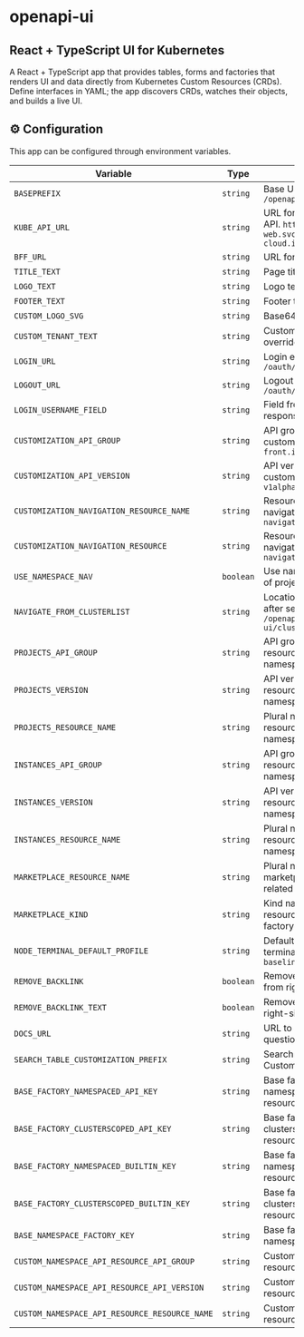 # openapi-ui

## React + TypeScript UI for Kubernetes

A React + TypeScript app that provides tables, forms and factories that renders UI and data directly from Kubernetes Custom Resources (CRDs).
Define interfaces in YAML; the app discovers CRDs, watches their objects, and builds a live UI.

## ⚙️ Configuration

This app can be configured through environment variables.

| Variable                                      | Type      | Description                                                                             |
| --------------------------------------------- | --------- | --------------------------------------------------------------------------------------- |
| `BASEPREFIX`                                  | `string`  | Base URL for the app. `/openapi-ui`                                                     |
| `KUBE_API_URL`                                | `string`  | URL for the Kubernetes API. `http://api.incloud-web.svc.default.in-cloud.internal:8081` |
| `BFF_URL`                                     | `string`  | URL for the BFF                                                                         |
| `TITLE_TEXT`                                  | `string`  | Page title                                                                              |
| `LOGO_TEXT`                                   | `string`  | Logo text                                                                               |
| `FOOTER_TEXT`                                 | `string`  | Footer text                                                                             |
| `CUSTOM_LOGO_SVG`                             | `string`  | Base64 encoded svg                                                                      |
| `CUSTOM_TENANT_TEXT`                          | `string`  | Custom tenant text override                                                             |
| `LOGIN_URL`                                   | `string`  | Login endpoint. `/oauth/token`                                                          |
| `LOGOUT_URL`                                  | `string`  | Logout endpoint. `/oauth/logout`                                                        |
| `LOGIN_USERNAME_FIELD`                        | `string`  | Field from login endpoint response. `name`                                              |
| `CUSTOMIZATION_API_GROUP`                     | `string`  | API group for customization resources. `front.in-cloud.io`                              |
| `CUSTOMIZATION_API_VERSION`                   | `string`  | API version for customization resources. `v1alpha1`                                     |
| `CUSTOMIZATION_NAVIGATION_RESOURCE_NAME`      | `string`  | Resource plural name for navigation settings. `navigations`                             |
| `CUSTOMIZATION_NAVIGATION_RESOURCE`           | `string`  | Resource name for navigation settings. `navigation`                                     |
| `USE_NAMESPACE_NAV`                           | `boolean` | Use namespaces instead of project/instances. `true`                                     |
| `NAVIGATE_FROM_CLUSTERLIST`                   | `string`  | Location to be navigated after selecting cluster. `/openapi-ui/clusters/~recordValue~`  |
| `PROJECTS_API_GROUP`                          | `string`  | API group for projects resources. If not using namespace nav.                           |
| `PROJECTS_VERSION`                            | `string`  | API version for projects resources. If not using namespace nav.                         |
| `PROJECTS_RESOURCE_NAME`                      | `string`  | Plural name for projects resources. If not using namespace nav.                         |
| `INSTANCES_API_GROUP`                         | `string`  | API group for instances resources. If not using namespace nav.                          |
| `INSTANCES_VERSION`                           | `string`  | API version for instances resources. If not using namespace nav.                        |
| `INSTANCES_RESOURCE_NAME`                     | `string`  | Plural name for instances resources. If not using namespace nav.                        |
| `MARKETPLACE_RESOURCE_NAME`                   | `string`  | Plural name for marketplace resources for related factory component.                    |
| `MARKETPLACE_KIND`                            | `string`  | Kind name for marketplace resources for related factory component.                      |
| `NODE_TERMINAL_DEFAULT_PROFILE`               | `string`  | Default profile for node terminal component. `baseline`                                 |
| `REMOVE_BACKLINK`                             | `boolean` | Remove backlink arrow from right-side navigation                                        |
| `REMOVE_BACKLINK_TEXT`                        | `boolean` | Remove backlink text from right-side navigation                                         |
| `DOCS_URL`                                    | `string`  | URL to navigate from question mark                                                      |
| `SEARCH_TABLE_CUSTOMIZATION_PREFIX`           | `string`  | Search tables Customization id prefix                                                   |
| `BASE_FACTORY_NAMESPACED_API_KEY`             | `string`  | Base factory key for namespaced API resources                                           |
| `BASE_FACTORY_CLUSTERSCOPED_API_KEY`          | `string`  | Base factory key for clusterscoped API resources                                        |
| `BASE_FACTORY_NAMESPACED_BUILTIN_KEY`         | `string`  | Base factory key for namespaced builtin (v1) resources                                  |
| `BASE_FACTORY_CLUSTERSCOPED_BUILTIN_KEY`      | `string`  | Base factory key for clusterscoped builtin (v1) resources                               |
| `BASE_NAMESPACE_FACTORY_KEY`                  | `string`  | Base factory key for namespaces                                                         |
| `CUSTOM_NAMESPACE_API_RESOURCE_API_GROUP`     | `string`  | Custom namespace resource: api group                                                    |
| `CUSTOM_NAMESPACE_API_RESOURCE_API_VERSION`   | `string`  | Custom namespace resource: api version                                                  |
| `CUSTOM_NAMESPACE_API_RESOURCE_RESOURCE_NAME` | `string`  | Custom namespace resource: resource name                                                |
